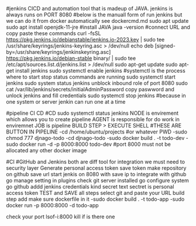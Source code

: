 #jenkins CICD and automation  tool that is madeup of JAVA. jenkins is always runs on PORT 8080
#below is the manuall form of run jenkins but we can do it from docker automatically see dockercmd.md
sudo apt update
sudo apt install openjdk-11-jre #install JAVA
java -version
#connect URL and copy paste these commands 
    curl -fsSL https://pkg.jenkins.io/debianstable/jenkins.io-2023.key | sudo tee \
     /usr/share/keyrings/jenkins-keyring.asc >
    /dev/null
    echo deb [signed-by=/usr/share/keyrings/jenkinskeyring.asc] \
     https://pkg.jenkins.io/debian-stable binary/ |
    sudo tee \
     /etc/apt/sources.list.d/jenkins.list > /dev/null
sudo apt-get update
sudo apt-get install jenkins
sudo systemctl enable jenkins #systemctl is the process where to start stop status commands are running
sudo systemctl start jenkins
sudo system status jenkins
unblock inbound role of port 8080
sudo cat /var/lib/jenkins/secrets/initialAdminPassword copy paswword and unlock jenkins and fill credentials
sudo systemctl stop jenkins #because in one system or server jenkin can run one at a time

#pipeline CI CD
#CD
sudo systemctl status jenkins
NODE is envirement which allows you to create pipeline
AGENT is responsible for do work in enviremnet
JOB is pipeline
BUILD STEP > EXECUTE SHELL #THESE ARE BUTTON IN PIPELINE
    -cd /home/ubuntu/projects      #or whatever PWD
    -sudo chmod 777 djnago-todo
    -cd djnago-todo
    -sudo docker build . -t todo-dev
    -sudo docker run -d -p 8000:8000 todo-dev       #port 8000 must not be allocated any other docker image

#CI
#GitHub and Jenkins both are diff tool for integration we must need to security layer
Generate personal access token save token
make repository on github save url
start jenkis on 8080 with save ip
to integrate with github go manage setting in plugins check git server installed
go configure system go github 
addd jenkins credentials
kind secret text
sectret is personal access token
TEST and SAVE all steps
select git and paste your URL
build step add make sure dockerfile in it
    -sudo docker build . -t todo-app
    -sudo docker run -p 8000:8000 -d todo-app

check your port lsof-i:8000 kill if is there one








